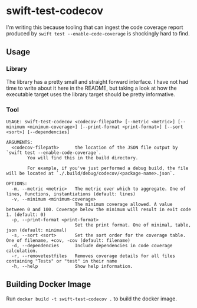 # swift-test-codecov

I'm writing this because tooling that can ingest the code coverage report produced by `swift test --enable-code-coverage` is shockingly hard to find.

## Usage

### Library

The library has a pretty small and straight forward interface. I have not had time to write about it here in the README, but taking a look at how the executable target uses the library target should be pretty informative.

### Tool

```
USAGE: swift-test-codecov <codecov-filepath> [--metric <metric>] [--minimum <minimum-coverage>] [--print-format <print-format>] [--sort <sort>] [--dependencies]

ARGUMENTS:
  <codecov-filepath>      the location of the JSON file output by `swift test --enable-code-coverage`. 
        You will find this in the build directory.

        For example, if you've just performed a debug build, the file will be located at `./.build/debug/codecov/<package-name>.json`.

OPTIONS:
  -m, --metric <metric>   The metric over which to aggregate. One of lines, functions, instantiations (default: lines)
  -v, --minimum <minimum-coverage>
                          The minimum coverage allowed. A value between 0 and 100. Coverage below the minimum will result in exit code 1. (default: 0)
  -p, --print-format <print-format>
                          Set the print format. One of minimal, table, json (default: minimal)
  -s, --sort <sort>       Set the sort order for the coverage table. One of filename, +cov, -cov (default: filename)
  -d, --dependencies      Include dependencies in code coverage calculation. 
  -r, --removetestfiles   Removes coverage details for all files containing "Tests" or "test" in their name
  -h, --help              Show help information.
```

## Building Docker Image
Run `docker build -t swift-test-codecov .` to build the docker image.
